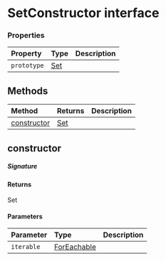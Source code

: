 # SetConstructor interface










### Properties

| Property	   | Type	| Description|
|:-------------|:-------|:-----------|
|`prototype`      | [Set<any>](Set.md) |  |




## Methods

| Method	   |  Returns	| Description|
|:-------------|:-------|:-----------|
|[constructor<T>](#constructor<t>~xwmg9)      | [Set<T>](Set.md) |  |



## constructor<T>



##### Signature

#### Returns
Set<T>

#### Parameters


| Parameter	   | Type    | Description |
|:-------------|:---------------|:------------|
| `iterable`    | [ForEachable<T>](ForEachable.md) |  |

